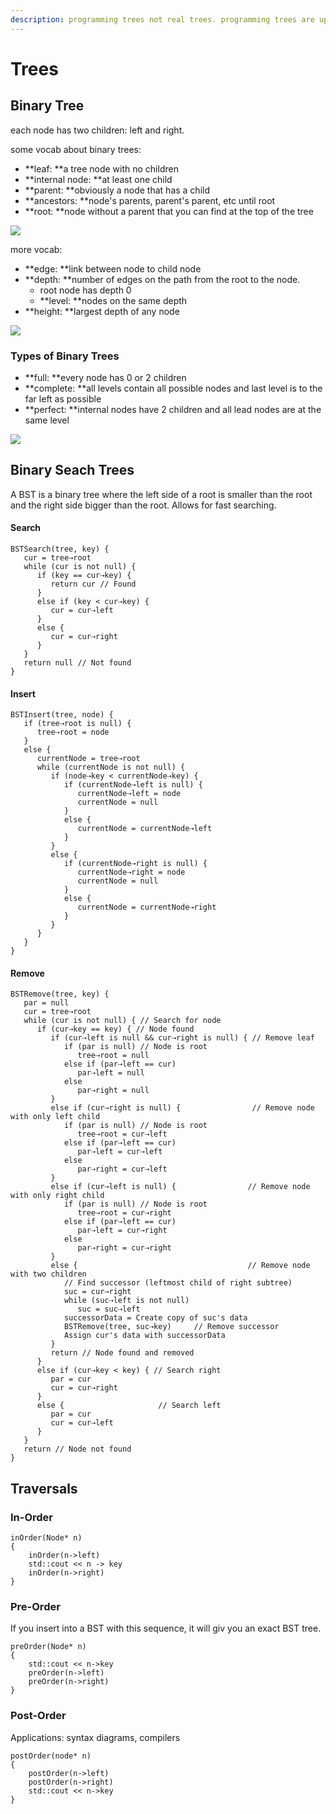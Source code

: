 ```yaml
---
description: programming trees not real trees. programming trees are upside down.
---
```


# Trees

## Binary Tree

each node has two children: left and right.

some vocab about binary trees:&#x20;

* **leaf: **a tree node with no children
* **internal node: **at least one child
* **parent: **obviously a node that has a child
* **ancestors: **node's parents, parent's parent, etc until root
* **root: **node without a parent that you can find at the top of the tree

![](<../../.gitbook/assets/image (20).png>)

more vocab:&#x20;

* **edge: **link between node to child node
* **depth: **number of edges on the path from the root to the node.
  * root node has depth 0
  * **level: **nodes on the same depth
* **height: **largest depth of any node

![](<../../.gitbook/assets/image (18).png>)

### Types of Binary Trees

* **full: **every node has 0 or 2 children
* **complete: **all levels contain all possible nodes and last level is to the far left as possible
* **perfect: **internal nodes have 2 children and all lead nodes are at the same level

![](<../../.gitbook/assets/image (19).png>)

## Binary Seach Trees

A BST is a binary tree where the left side of a root is smaller than the root and the right side bigger than the root. Allows for fast searching.

#### Search

```
BSTSearch(tree, key) {
   cur = tree⇢root
   while (cur is not null) {
      if (key == cur⇢key) {
         return cur // Found
      }
      else if (key < cur⇢key) {
         cur = cur⇢left
      }
      else {
         cur = cur⇢right
      }
   }
   return null // Not found
}
```

#### Insert

```
BSTInsert(tree, node) {
   if (tree⇢root is null) {
      tree⇢root = node
   }
   else {
      currentNode = tree⇢root
      while (currentNode is not null) {
         if (node⇢key < currentNode⇢key) {
            if (currentNode⇢left is null) {
               currentNode⇢left = node
               currentNode = null
            }
            else {
               currentNode = currentNode⇢left
            }
         }
         else {
            if (currentNode⇢right is null) {
               currentNode⇢right = node
               currentNode = null
            }
            else {
               currentNode = currentNode⇢right
            }
         }
      }
   }
}
```

#### Remove

```
BSTRemove(tree, key) {
   par = null
   cur = tree⇢root
   while (cur is not null) { // Search for node
      if (cur⇢key == key) { // Node found 
         if (cur⇢left is null && cur⇢right is null) { // Remove leaf
            if (par is null) // Node is root
               tree⇢root = null
            else if (par⇢left == cur) 
               par⇢left = null
            else
               par⇢right = null
         }
         else if (cur⇢right is null) {                // Remove node with only left child
            if (par is null) // Node is root
               tree⇢root = cur⇢left
            else if (par⇢left == cur) 
               par⇢left = cur⇢left
            else
               par⇢right = cur⇢left
         }
         else if (cur⇢left is null) {                // Remove node with only right child
            if (par is null) // Node is root
               tree⇢root = cur⇢right
            else if (par⇢left == cur) 
               par⇢left = cur⇢right
            else
               par⇢right = cur⇢right
         }
         else {                                      // Remove node with two children
            // Find successor (leftmost child of right subtree)
            suc = cur⇢right
            while (suc⇢left is not null)
               suc = suc⇢left
            successorData = Create copy of suc's data
            BSTRemove(tree, suc⇢key)     // Remove successor
            Assign cur's data with successorData
         }
         return // Node found and removed
      }
      else if (cur⇢key < key) { // Search right
         par = cur
         cur = cur⇢right
      }
      else {                     // Search left
         par = cur
         cur = cur⇢left
      }
   }
   return // Node not found
}
```

## Traversals

### In-Order&#x20;

```
inOrder(Node* n) 
{
    inOrder(n->left)
    std::cout << n -> key
    inOrder(n->right)
}
```

### Pre-Order&#x20;

If you insert into a BST with this sequence, it will giv you an exact BST tree.

```
preOrder(Node* n)
{
    std::cout << n->key
    preOrder(n->left)
    preOrder(n->right)
}
```

### Post-Order

Applications: syntax diagrams, compilers

```
postOrder(node* n)
{
    postOrder(n->left)
    postOrder(n->right)
    std::cout << n->key
}
```
